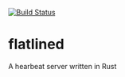[![Build Status](https://travis-ci.org/jan-schreib/flatlined.svg?branch=master)](https://travis-ci.org/jan-schreib/flatlined)

# flatlined
A hearbeat server written in Rust
